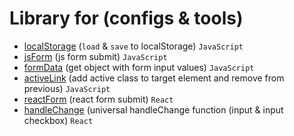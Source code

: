 # Library for (configs & tools)

 - [localStorage](https://github.com/Inpulsgor/library/tree/master/localStorage) (`load` & `save` to localStorage) `JavaScript`
 - [jsForm](https://github.com/Inpulsgor/library/tree/master/jsForm) (js form submit) `JavaScript`
 - [formData](https://github.com/Inpulsgor/library/tree/master/formData) (get object with form input values) `JavaScript`
 - [activeLink](https://github.com/Inpulsgor/library/tree/master/activeLink) (add active class to target element and remove from previous) `JavaScript`
 - [reactForm](https://github.com/Inpulsgor/library/tree/master/reactForm) (react form submit) `React`
 - [handleChange](https://github.com/Inpulsgor/library/tree/master/handleChange) (universal handleChange function (input & input checkbox) `React`
